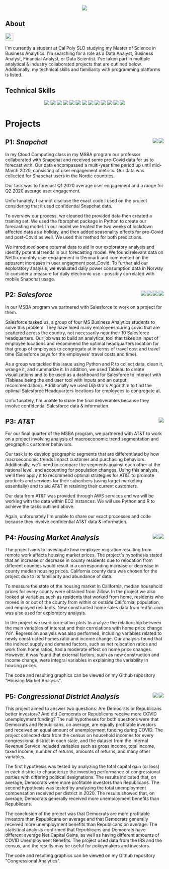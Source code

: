 <h1 align="center">
  <a href="https://git.io/typing-svg%22%3E">
    <img src="https://readme-typing-svg.herokuapp.com/?lines=Harrison+Pearce+Portfolio&center=true&size=25&color=0077b5%22%3E">
  </a>
</h1>


## About

<a href="https://www.linkedin.com/in/harrisonleepearce"> <img src="https://img.shields.io/badge/linkedin-%230077B5.svg?&style=for-the-badge&logo=linkedin&logoColor=white" height=25></a>

I'm currently a student at Cal Poly SLO studying my Master of Science in Business Analytics. I'm searching for a role as a Data Analyst, Business Analyst, Financial Analyst, or Data Scientist. I've taken part in multiple analytical & industry collaborated projects that are outlined below. Additionally, my technical skills and familiarity with programming platforms is listed. 

## Technical Skills
<p align='center'>
<img src="https://img.shields.io/badge/MySQL-005C84?style=for-the-badge&logo=mysql&logoColor=white" />
<img src="https://img.shields.io/badge/Python-FFD43B?style=for-the-badge&logo=python&logoColor=blue" />
<img src="https://img.shields.io/badge/R-276DC3?style=for-the-badge&logo=r&logoColor=white" />
<img src="https://img.shields.io/badge/Jupyter-F37626.svg?&style=for-the-badge&logo=Jupyter&logoColor=white" />
<img src="https://img.shields.io/badge/Tableau-E97627?style=for-the-badge&logo=Tableau&logoColor=white" /> 
<img src="https://img.shields.io/badge/PowerBI-F2C811?style=for-the-badge&logo=Power%20BI&logoColor=white" />
<img src="https://img.shields.io/badge/MongoDB-4EA94B?style=for-the-badge&logo=mongodb&logoColor=white" />
<img src="https://img.shields.io/badge/Colab-F9AB00?style=for-the-badge&logo=googlecolab&color=525252" />
<img src="https://img.shields.io/badge/Amazon_AWS-FF9900?style=for-the-badge&logo=amazonaws&logoColor=white" />
<img src="https://img.shields.io/badge/Google%20Analytics-E37400?style=for-the-badge&logo=google%20analytics&logoColor=white" />
<img src="https://img.shields.io/badge/Microsoft_Excel-217346?style=for-the-badge&logo=microsoft-excel&logoColor=white" />
<img src="https://img.shields.io/badge/Microsoft_Word-2B579A?style=for-the-badge&logo=microsoft-word&logoColor=white" />
<img src="https://img.shields.io/badge/Microsoft_PowerPoint-B7472A?style=for-the-badge&logo=microsoft-powerpoint&logoColor=white" />
</p>

# **Projects**

## P1: *Snapchat*  <img align="right" src="https://img.shields.io/badge/Python-FFD43B?style=for-the-badge&logo=python&logoColor=blue" /> <img align="right" src="https://img.shields.io/badge/Colab-F9AB00?style=for-the-badge&logo=googlecolab&color=525252" />

In my Cloud Computing class in my MSBA program our professor collaborated with Snapchat and received some pre-Covid data for us to forecast with. Our data encompassed a multi-year time period up until mid-March 2020, consisting of user engagement metrics. Our data was collected for Snapchat users in the Nordic countries.

Our task was to forecast Q1 2020 average user engagement and a range for Q2 2020 average user engagement. 

Unfortunately, I cannot disclose the exact code I used on the project considering that it used confidential Snapchat data. 

To overview our process, we cleaned the provided data then created a training set. We used the fbprophet package in Python to create our forecasting model. In our model we treated the two weeks of lockdown affected data as a holiday, and then added seasonality effects for pre-Covid and post-Covid as well. We used this method for both predictions. 

We introduced some external data to aid in our exploratory analysis and identify potential trends in our forecasting model. We found relevant data on Netflix monthly user engagement in Denmark and commented on the apparent increases in user engagment post_Covid. To further aid our exploratory analysis, we evaluated daily power consumption data in Norway to consider a measure for daily electronic use - possibly correlated with mobile Snapchat usage. 



## P2: *Salesforce* <img align="right" src="https://img.shields.io/badge/Python-FFD43B?style=for-the-badge&logo=python&logoColor=blue" /> <img align="right" src="https://img.shields.io/badge/Colab-F9AB00?style=for-the-badge&logo=googlecolab&color=525252" /> <img align="right" src="https://img.shields.io/badge/Tableau-E97627?style=for-the-badge&logo=Tableau&logoColor=white" /> <img align="right" src="https://img.shields.io/badge/R-276DC3?style=for-the-badge&logo=r&logoColor=white" />

In our MSBA program we partnered with Salesforce to work on a project for them.

Salesforce tasked us, a group of four MS Business Analytics students to solve this problem: They have hired many employees during covid that are scattered across the country, not necessarily near their 10 Salesforce headquarters. Our job was to build an analytical tool that takes an input of employee locations and recommend the optimal headquarters location for that group of employees to congregate at in terms of travel cost and travel time (Salesforce pays for the employees' travel costs and time). 

As a group we tackled this issue using Python and R to collect data, clean it, wrange it, and summarize it. In addition, we used Tableau to create visualizations and to be used as a dashboard for Salesforce to interact with (Tableau being the end user tool with inputs and an output recommendation). Additionally we used Dijkstra's Algorithm to find the optimal Salesforce Headquarters locations for employees to congregate at.  

Unfortunately, I'm unable to share the final deliverables because they involve confidential Salesforce data & information. 


## P3: *AT&T* <img align="right" src="https://img.shields.io/badge/Amazon_AWS-FF9900?style=for-the-badge&logo=amazonaws&logoColor=white" />

For our final quarter of the MSBA program, we partnered with AT&T to work on a project involving analysis of macroeconomic trend segmentation and geographic customer behaviors. 

Our task is to develop geographic segments that are differentiated by how macroeconomic trends impact customer and purchasing behaviors. Additionally, we'll need to compare the segments against each other at the national level, and accounting for population changes. Using this analysis, we'll then apply it to recommend optimal strategies for AT&T to promote products and services for their subcribers (using target marketing essentially) and to aid AT&T in retaining their current customers. 

Our data from AT&T was provided through AWS services and we will be working with the data within EC2 instances. We will use Python and R to achieve the tasks outlined above. 

Again, unforunately I'm unable to share our exact processes and code because they involve confidential AT&T data & information. 



## P4: *Housing Market Analysis*  <img align="right" src="https://img.shields.io/badge/Python-FFD43B?style=for-the-badge&logo=python&logoColor=blue" /> <img align="right" src="https://img.shields.io/badge/Colab-F9AB00?style=for-the-badge&logo=googlecolab&color=525252" />

The project aims to investigate how employee migration resulting from remote work affects housing market prices. The project's hypothesis stated that an increase or decrease in county residents due to relocation from different counties would result in a corresponding increase or decrease in county median housing prices. California county data was chosen for the project due to its familiarity and abundance of data. 

To measure the state of the housing market in California, median household prices for every county were obtained from Zillow. In the project we also looked at variables such as residents that worked from home, residents who moved in or out of the county from within or outside California, population, and employed residents. New constructed home sales data from redfin.com was also used for exploratory analysis.

In the project we used correlation plots to analyze the relationship between the main variables of interest and their correlations with home price change YoY. Regression analysis was also performed, including variables related to newly constructed homes ratio and income change. Our analysis found that the indirect supply and demand factors, such as net relocation ratios and work from home ratios, had a moderate effect on home price changes. However, it was found that external factors, such as new construction and income change, were integral variables in explaining the variability in housing prices.

The code and resulting graphics can be viewed on my Github repository "Housing Market Analysis". 

## P5: *Congressional District Analysis*  <img align="right" src="https://img.shields.io/badge/Python-FFD43B?style=for-the-badge&logo=python&logoColor=blue" /> <img align="right" src="https://img.shields.io/badge/Colab-F9AB00?style=for-the-badge&logo=googlecolab&color=525252" />

This project aimed to answer two questions: Are Democrats or Republicans better investors? And did Democrats or Republicans receive more COVID unemployment funding? The null hypotheses for both questions were that Democrats and Republicans, on average, are equally profitable investors and received an equal amount of unemployment funding during COVID. The project collected data from the census on household incomes for every congressional district in each state, and the dataset from the Internal Revenue Service included variables such as gross income, total income, taxed income, number of returns, amounts of returns, and many other variables.

The first hypothesis was tested by analyzing the total capital gain (or loss) in each district to characterize the investing performance of congressional parties with differing political designations. The results indicated that, on average, Democrats were more profitable investors than Republicans. The second hypothesis was tested by analyzing the total unemployment compensation received per district in 2020. The results showed that, on average, Democrats generally received more unemployment benefits than Republicans.

The conclusion of the project was that Democrats are more profitable investors than Republicans on average and that Democrats generally received more unemployment benefits than Republicans on average. The statistical analysis confirmed that Republicans and Democrats have different average Net Capital Gains, as well as having different amounts of COVID Unemployment Benefits. The project used data from the IRS and the census, and the results may be useful for policymakers and investors. 

The code and resulting graphics can be viewed on my Github repository "Congressional Analytics". 
